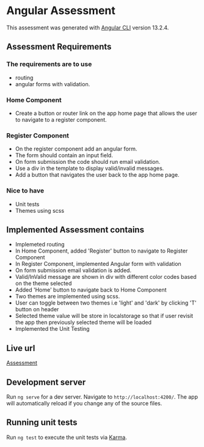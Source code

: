# Angular Assessment

This assessment was generated with [Angular CLI](https://github.com/angular/angular-cli) version 13.2.4.

## Assessment Requirements

### The requirements are to use 
- routing 
- angular forms with validation.

### Home Component
- Create a button or router link on the app home page that allows the user to navigate to a register component.
 
### Register Component
- On the register component add an angular form.
- The form should contain an input field.
- On form submission the code should run email validation.
- Use a div in the template to display valid/invalid messages.
- Add a button that navigates the user back to the app home page.
 
### Nice to have
- Unit tests
- Themes using scss

## Implemented Assessment contains
- Implemeted routing
- In Home Component, added 'Register' button to navigate to Register Component
- In Register Component, implemented Angular form with validation
- On form submission email validation is added.
- Valid/InValid message are shown in div with different color codes based on the theme selected
- Added 'Home' button to navigate back to Home Component
- Two themes are implemented using scss.
- User can toggle between two themes i.e 'light' and 'dark' by clicking 'T' button on header
- Selected theme value will be store in localstorage so that if user revisit the app then previously selected theme will be loaded
- Implemented the Unit Testing

## Live url
[Assessment](https://angular-ivy-e2xhu9.stackblitz.io/)

## Development server

Run `ng serve` for a dev server. Navigate to `http://localhost:4200/`. The app will automatically reload if you change any of the source files.

## Running unit tests

Run `ng test` to execute the unit tests via [Karma](https://karma-runner.github.io).
